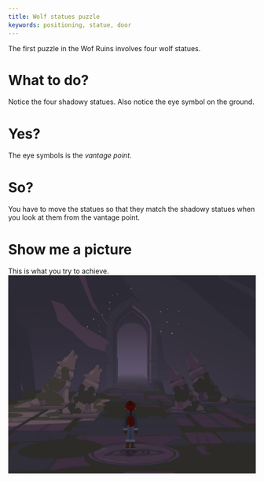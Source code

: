 ```yaml
---
title: Wolf statues puzzle
keywords: positioning, statue, door
---
```


The first puzzle in the Wof Ruins involves four wolf statues.

# What to do?
Notice the four shadowy statues. Also notice the eye symbol on the ground.

# Yes?
The eye symbols is the *vantage point*.

# So?
You have to move the statues so that they match the shadowy statues when you look at them from the vantage point.

# Show me a picture
This is what you try to achieve.
![Wolf statues](wolf_statues.png)
